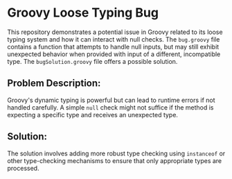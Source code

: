 # Groovy Loose Typing Bug

This repository demonstrates a potential issue in Groovy related to its loose typing system and how it can interact with null checks.  The `bug.groovy` file contains a function that attempts to handle null inputs, but may still exhibit unexpected behavior when provided with input of a different, incompatible type.  The `bugSolution.groovy` file offers a possible solution.

## Problem Description:

Groovy's dynamic typing is powerful but can lead to runtime errors if not handled carefully. A simple `null` check might not suffice if the method is expecting a specific type and receives an unexpected type. 

## Solution:

The solution involves adding more robust type checking using `instanceof` or other type-checking mechanisms to ensure that only appropriate types are processed.
